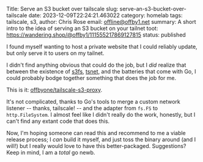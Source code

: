 Title: Serve an S3 bucket over tailscale
slug: serve-an-s3-bucket-over-tailscale
date: 2023-12-09T22:24:21.463022
category: homelab
tags: tailscale, s3,
author: Chris Rose
email: offline@offby1.net
summary: A short intro to the idea of serving an S3 bucket on your tailnet
toot: https://wandering.shop/@offby1/111555217869127815
status: published

I found myself wanting to host a private website that I could reliably update, but only serve it to users on my tailnet.

I didn't find anything obvious that could do the job, but I *did* realize that between the existence of [s3fs](https://github.com/jszwec/s3fs), [tsnet](https://pkg.go.dev/tailscale.com/tsnet), and the batteries that come with Go, I could probably bodge together something that does the job for me.

This is it: [offbyone/tailscale-s3-proxy](https://github.com/offbyone/tailscale-s3-proxy).

It's not complicated, thanks to Go's tools to merge a custom network listener \-- thanks, tailscale! \-- and the adapter from `fs.FS` to `http.FileSystem`. I almost feel like I didn't really do the work, honestly, but I can't find any extant code that does this.

Now, I'm hoping someone can read this and recommend to me a viable release process; I *can* build it myself, and just toss the binary around (and I will!) but I really would love to have this better-packaged. Suggestions? Keep in mind, I am a *total* go newb.
